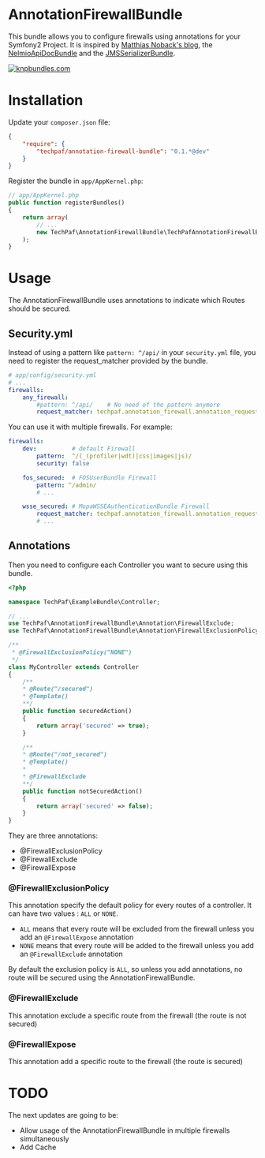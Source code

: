 AnnotationFirewallBundle
========================

This bundle allows you to configure firewalls using annotations for your Symfony2 Project.
It is inspired by [Matthias Noback's blog](http://php-and-symfony.matthiasnoback.nl/2012/07/symfony2-security-using-advanced-request-matchers-to-activate-firewalls/), the [NelmioApiDocBundle](https://github.com/nelmio/NelmioApiDocBundle) and the [JMSSerializerBundle](https://github.com/schmittjoh/JMSSerializerBundle).

[![knpbundles.com](http://knpbundles.com/MattPieraggi/TechPafAnnotationFirewallBundle/badge-short)](http://knpbundles.com/MattPieraggi/TechPafAnnotationFirewallBundle)

# Installation #

Update your `composer.json` file:

``` JSON
{
    "require": {
        "techpaf/annotation-firewall-bundle": "0.1.*@dev"
    }
}
```

Register the bundle in `app/AppKernel.php`:

``` PHP
// app/AppKernel.php
public function registerBundles()
{
    return array(
        // ...
        new TechPaf\AnnotationFirewallBundle\TechPafAnnotationFirewallBundle(),
    );
}
```

# Usage #

The AnnotationFirewallBundle uses annotations to indicate which Routes should be secured.

## Security.yml ##

Instead of using a pattern like `pattern: ^/api/` in your `security.yml` file, you need to register the request_matcher provided by the bundle.

``` YAML
# app/config/security.yml
# ...
firewalls:
    any_firewall:
        #pattern: ^/api/    # No need of the pattern anymore
        request_matcher: techpaf.annotation_firewall.annotation_request_matcher
```

You can use it with multiple firewalls. For example:

``` YAML
firewalls:
    dev:          # default Firewall
        pattern:  ^/(_(profiler|wdt)|css|images|js)/
        security: false

    fos_secured:  # FOSUserBundle Firewall
        pattern: ^/admin/
        # ...

    wsse_secured: # MopaWSSEAuthenticationBundle Firewall
        request_matcher: techpaf.annotation_firewall.annotation_request_matcher
        # ...
```

## Annotations ##

Then you need to configure each Controller you want to secure using this bundle.

``` PHP
<?php

namespace TechPaf\ExampleBundle\Controller;

// ...
use TechPaf\AnnotationFirewallBundle\Annotation\FirewallExclude;
use TechPaf\AnnotationFirewallBundle\Annotation\FirewallExclusionPolicy;

/**
 * @FirewallExclusionPolicy("NONE")
 */
class MyController extends Controller
{
    /**
    * @Route("/secured")
    * @Template()
    **/
    public function securedAction()
    {
        return array('secured' => true);
    }

    /**
    * @Route("/not_secured")
    * @Template()
    *
    * @FirewallExclude
    **/
    public function notSecuredAction()
    {
        return array('secured' => false);
    }
}
```

They are three annotations:
* @FirewallExclusionPolicy
* @FirewallExclude
* @FirewallExpose

### @FirewallExclusionPolicy ###

This annotation specify the default policy for every routes of a controller.
It can have two values : `ALL` or `NONE`.

* `ALL` means that every route will be excluded from the firewall unless you add an `@FirewallExpose` annotation 
* `NONE` means that every route will be added to the firewall unless you add an `@FirewallExclude` annotation

By default the exclusion policy is `ALL`, so unless you add annotations, no route will be secured using the AnnotationFirewallBundle.

### @FirewallExclude ###

This annotation exclude a specific route from the firewall (the route is not secured)

### @FirewallExpose ###

This annotation add a specific route to the firewall (the route is secured)

# TODO #

The next updates are going to be:
* Allow usage of the AnnotationFirewallBundle in multiple firewalls simultaneously
* Add Cache